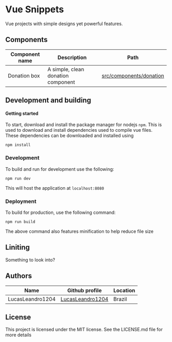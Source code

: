 # Vue Snippets

Vue projects with simple designs yet powerful features.

## Components

| Component name | Description                        | Path                                               |
|----------------|------------------------------------|----------------------------------------------------|
| Donation box   | A simple, clean donation component | [src/components/donation](src/components/donation) |

## Development and building

#### Getting started

To start, download and install the package manager for nodejs `npm`. This is
used to download and install dependencies used to compile vue files. These
dependencies can be downloaded and installed using

	npm install
    

### Development

To build and run for development use the following:

	npm run dev
    
This will host the application at `localhost:8080`

### Deployment

To build for production, use the following command:

	npm run build
    
The above command also features minification to help reduce file size

## Liniting

Something to look into?

## Authors

| Name             | Github profile                                          | Location      |
|------------------|---------------------------------------------------------|---------------|
| LucasLeandro1204 | [LucasLeandro1204](https://github.com/LucasLeandro1204) | Brazil        |

## License

This project is licensed under the MIT license. See the LICENSE.md file for more details


